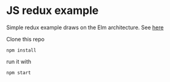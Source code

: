 # JS redux example

Simple redux example draws on the Elm architecture. See [here](https://github.com/bmordan/elm-redux-example)

Clone this repo

`npm install`

run it with 

`npm start`
